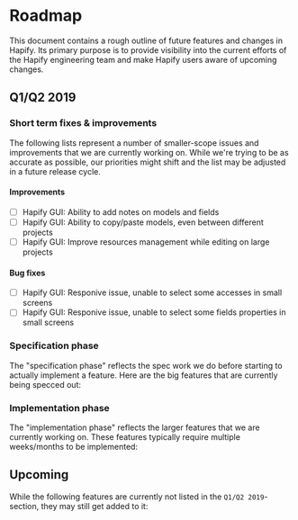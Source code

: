 # Roadmap

This document contains a rough outline of future features and changes in Hapify. Its primary purpose is to provide visibility into the current efforts of the Hapify engineering team and make Hapify users aware of upcoming changes.


## Q1/Q2 2019

### Short term fixes & improvements

The following lists represent a number of smaller-scope issues and improvements that we are currently working on. While we're trying to be as accurate as possible, our priorities might shift and the list may be adjusted in a future release cycle.

#### Improvements

- [ ] Hapify GUI: Ability to add notes on models and fields
- [ ] Hapify GUI: Ability to copy/paste models, even between different projects
- [ ] Hapify GUI: Improve resources management while editing on large projects

#### Bug fixes

- [ ] Hapify GUI: Responive issue, unable to select some accesses in small screens
- [ ] Hapify GUI: Responive issue, unable to select some fields properties in small screens

### Specification phase

The "specification phase" reflects the spec work we do before starting to actually implement a feature. 
Here are the big features that are currently being specced out:

### Implementation phase

The "implementation phase" reflects the larger features that we are currently working on. These features typically require multiple weeks/months to be implemented:

## Upcoming

While the following features are currently not listed in the `Q1/Q2 2019`-section, they may still get added to it:

